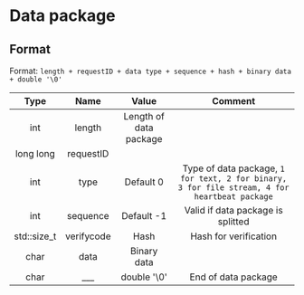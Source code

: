 # Data package
## Format
Format: `length + requestID + data type + sequence + hash + binary data + double '\0'`

| Type | Name | Value | Comment |
| :---: | :---: | :---: | :---: |
| int | length | Length of data package |  |
| long long | requestID |  |  |
| int | type | Default 0 | Type of data package, `1 for text, 2 for binary, 3 for file stream, 4 for heartbeat package` |
| int | sequence | Default -1 | Valid if data package is splitted |
| std::size_t | verifycode | Hash | Hash for verification |
| char | data | Binary data | |
| char | ___ | double '\0' | End of data package |
